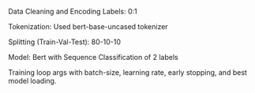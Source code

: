 Data Cleaning and Encoding Labels: 0:1 

Tokenization: Used bert-base-uncased tokenizer 

Splitting (Train-Val-Test): 80-10-10 

Model: Bert with Sequence Classification of 2 labels 

Training loop args with batch-size, learning rate, early stopping, and best model loading.
